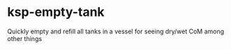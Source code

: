 # ksp-empty-tank
Quickly empty and refill all tanks in a vessel for seeing dry/wet CoM among other things
